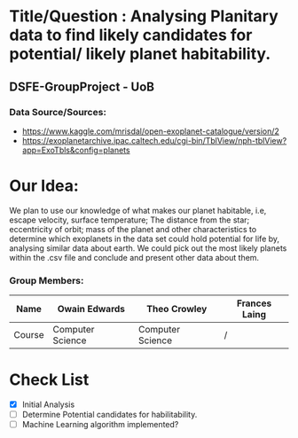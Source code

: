 
# Title/Question : Analysing Planitary data to find likely candidates for potential/ likely planet habitability.
## DSFE-GroupProject - UoB

### Data Source/Sources: 
- https://www.kaggle.com/mrisdal/open-exoplanet-catalogue/version/2
- https://exoplanetarchive.ipac.caltech.edu/cgi-bin/TblView/nph-tblView?app=ExoTbls&config=planets

# Our Idea:

We plan to use our knowledge of what makes our planet habitable, i.e, escape velocity, surface temperature; The distance from the star; eccentricity of orbit; mass of the planet and other characteristics to determine which exoplanets in the data set could hold potential for life by, analysing similar data about earth. We could pick out the most likely planets within the .csv file and conclude and present other data about them.

### Group Members:

Name| Owain Edwards | Theo Crowley | Frances Laing | 
--- | --- | --- | --- |
Course| Computer Science | Computer Science | / | 

# Check List #

- [x] Initial Analysis
- [ ] Determine Potential candidates for habilitability.
- [ ] Machine Learning algorithm implemented?

